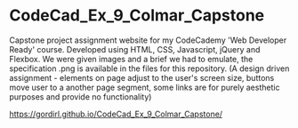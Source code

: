 # CodeCad_Ex_9_Colmar_Capstone

Capstone project assignment website for my CodeCademy 'Web Developer Ready' course.
Developed using HTML, CSS, Javascript, jQuery and Flexbox.
We were given images and a brief we had to emulate, the specification .png is available in the files for this repository.
(A design driven assignment - elements on page adjust to the user's screen size, buttons move user to a another page segment, 
some links are for purely aesthetic purposes and provide no functionality)

https://gordirl.github.io/CodeCad_Ex_9_Colmar_Capstone/
